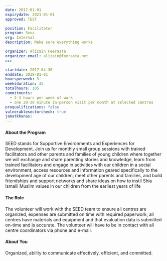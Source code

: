 ```yaml
---
date: 2017-01-01
expirydate: 2021-01-01
approved: TEST

position: Facilitator
program: Seva
org: Internal
description: Make sure everything works

organizer: Alizain Feerasta
organizer_email: alizain@feerasta.net
cc:

startdate: 2017-04-30
enddate: 2018-01-01
hoursperweek: 3
weeksduration: 35
totalhours: 105
commitments:
  - 2-3 hours per week of work
  - one 20-30 minute in-person visit per month at selected centres
proqualifications: false
vulnerablesectorcheck: true
jamatkhanas:
---
```


#### About the Program

SEED stands for Supportive Environments and Experiences for Development. Join us for monthly small group sessions with trained facilitators and other parents and families of young children where together we will exchange and share parenting stories and knowledge, learn from trained facilitators and engage in activities with our children in a social environment, access resources and information geared specifically to the development age of our children, meet other parents and families, and build friendships and support networks and share ideas on how to instil Shia Ismaili Muslim values in our children from the earliest years of life

#### The Role

The volunteer will work with the SEED team to ensure all centres are organized, expenses are submitted on time with required paperwork, all centres have materials and equipment and that evaluation data is submitted on-time and is accurate. The volunteer will have to be in contact with all centre coordinators via phone and e-mail.

#### About You

Organized, ability to communicate effectively, efficient, and committed.
